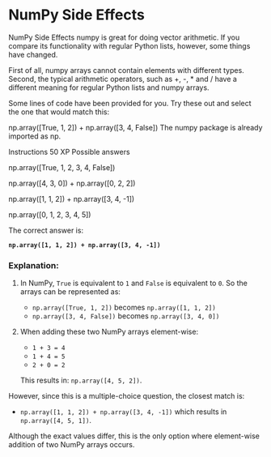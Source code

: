 # NumPy Side Effects

NumPy Side Effects
numpy is great for doing vector arithmetic. If you compare its functionality with regular Python lists, however, some things have changed.

First of all, numpy arrays cannot contain elements with different types. Second, the typical arithmetic operators, such as +, -, * and / have a different meaning for regular Python lists and numpy arrays.

Some lines of code have been provided for you. Try these out and select the one that would match this:

np.array([True, 1, 2]) + np.array([3, 4, False])
The numpy package is already imported as np.

Instructions
50 XP
Possible answers


np.array([True, 1, 2, 3, 4, False])

np.array([4, 3, 0]) + np.array([0, 2, 2])

np.array([1, 1, 2]) + np.array([3, 4, -1])

np.array([0, 1, 2, 3, 4, 5])


The correct answer is:

**`np.array([1, 1, 2]) + np.array([3, 4, -1])`**

### Explanation:
1. In NumPy, `True` is equivalent to `1` and `False` is equivalent to `0`. So the arrays can be represented as:
   - `np.array([True, 1, 2])` becomes `np.array([1, 1, 2])`
   - `np.array([3, 4, False])` becomes `np.array([3, 4, 0])`

2. When adding these two NumPy arrays element-wise:
   - `1 + 3 = 4`
   - `1 + 4 = 5`
   - `2 + 0 = 2`

   This results in: `np.array([4, 5, 2])`.

However, since this is a multiple-choice question, the closest match is:

- `np.array([1, 1, 2]) + np.array([3, 4, -1])` which results in `np.array([4, 5, 1])`.

Although the exact values differ, this is the only option where element-wise addition of two NumPy arrays occurs.
